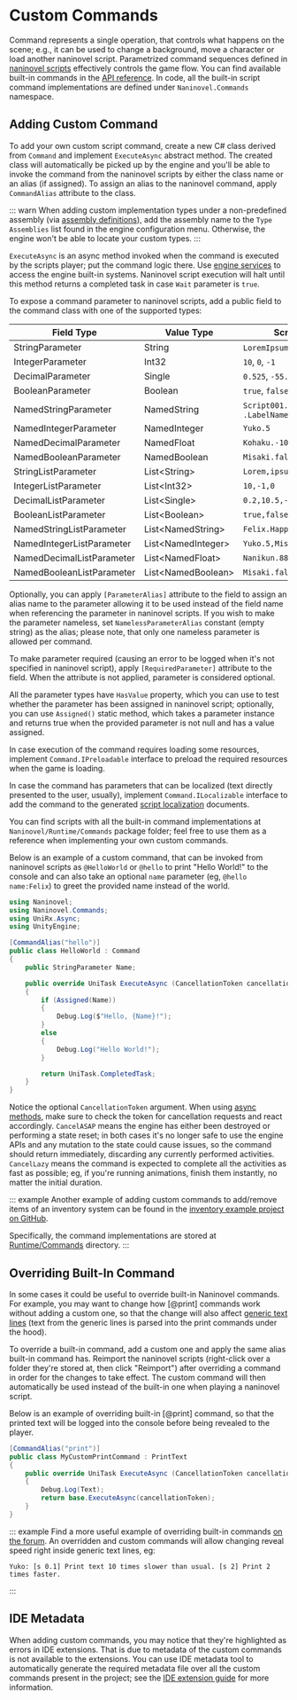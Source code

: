 # Custom Commands

Command represents a single operation, that controls what happens on the scene; e.g., it can be used to change a background, move a character or load another naninovel script. Parametrized command sequences defined in [naninovel scripts](/guide/naninovel-scripts.md) effectively controls the game flow. You can find available built-in commands in the [API reference](/api/). In code, all the built-in script command implementations are defined under `Naninovel.Commands` namespace.

## Adding Custom Command

To add your own custom script command, create a new C# class derived from `Command` and implement `ExecuteAsync` abstract method. The created class will automatically be picked up by the engine and you'll be able to invoke the command from the naninovel scripts by either the class name or an alias (if assigned). To assign an alias to the naninovel command, apply `CommandAlias` attribute to the class.

::: warn
When adding custom implementation types under a non-predefined assembly (via [assembly definitions](https://docs.unity3d.com/Manual/ScriptCompilationAssemblyDefinitionFiles.html)), add the assembly name to the `Type Assemblies` list found in the engine configuration menu. Otherwise, the engine won't be able to locate your custom types.
:::

`ExecuteAsync` is an async method invoked when the command is executed by the scripts player; put the command logic there. Use [engine services](/guide/engine-services.md) to access the engine built-in systems. Naninovel script execution will halt until this method returns a completed task in case `Wait` parameter is `true`.

To expose a command parameter to naninovel scripts, add a public field to the command class with one of the supported types: 

Field Type | Value Type | Script Example
--- | --- | ---
StringParameter | String | `LoremIpsum`, `"Lorem ipsum"`
IntegerParameter | Int32 | `10`, `0`, `-1`
DecimalParameter | Single | `0.525`, `-55.1`
BooleanParameter | Boolean | `true`, `false`
NamedStringParameter | NamedString |  `Script001.LabelName`, `.LabelName`
NamedIntegerParameter | NamedInteger | `Yuko.5`
NamedDecimalParameter | NamedFloat | `Kohaku.-10.25`
NamedBooleanParameter | NamedBoolean | `Misaki.false`
StringListParameter | List&lt;String> | `Lorem,ipsum,"doler sit amet"`
IntegerListParameter | List&lt;Int32> | `10,-1,0`
DecimalListParameter | List&lt;Single> | `0.2,10.5,-88.99`
BooleanListParameter | List&lt;Boolean> | `true,false,true`
NamedStringListParameter | List&lt;NamedString> | `Felix.Happy,Jenna.Confidence`
NamedIntegerListParameter | List&lt;NamedInteger> | `Yuko.5,Misaki.-8`
NamedDecimalListParameter | List&lt;NamedFloat> | `Nanikun.88.99,Yuko.-5.1`
NamedBooleanListParameter | List&lt;NamedBoolean> | `Misaki.false,Kohaku.true`

Optionally, you can apply `[ParameterAlias]` attribute to the field to assign an alias name to the parameter allowing it to be used instead of the field name when referencing the parameter in naninovel scripts. If you wish to make the parameter nameless, set `NamelessParameterAlias` constant (empty string) as the alias; please note, that only one nameless parameter is allowed per command.

To make parameter required (causing an error to be logged when it's not specified in naninovel script), apply `[RequiredParameter]` attribute to the field. When the attribute is not applied, parameter is considered optional.

All the parameter types have `HasValue` property, which you can use to test whether the parameter has been assigned in naninovel script; optionally, you can use `Assigned()` static method, which takes a parameter instance and returns true when the provided parameter is not null and has a value assigned.

In case execution of the command requires loading some resources, implement `Command.IPreloadable` interface to preload the required resources when the game is loading.

In case the command has parameters that can be localized (text directly presented to the user, usually), implement `Command.ILocalizable` interface to add the command to the generated [script localization](/guide/localization.md#scripts-localization) documents.

You can find scripts with all the built-in command implementations at `Naninovel/Runtime/Commands` package folder; feel free to use them as a reference when implementing your own custom commands.

Below is an example of a custom command, that can be invoked from naninovel scripts as `@HelloWorld` or `@hello` to print "Hello World!" to the console and can also take an optional `name` parameter (eg, `@hello name:Felix`) to greet the provided name instead of the world.

```csharp
using Naninovel;
using Naninovel.Commands;
using UniRx.Async;
using UnityEngine;

[CommandAlias("hello")]
public class HelloWorld : Command
{
    public StringParameter Name;

    public override UniTask ExecuteAsync (CancellationToken cancellationToken = default)
    {
        if (Assigned(Name))
        {
            Debug.Log($"Hello, {Name}!");
        }
        else
        {
            Debug.Log("Hello World!");
        }

        return UniTask.CompletedTask;
    }
}
```

Notice the optional `CancellationToken` argument. When using [async methods](https://docs.microsoft.com/en-us/dotnet/csharp/programming-guide/concepts/async/), make sure to check the token for cancellation requests and react accordingly. `CancelASAP` means the engine has either been destroyed or performing a state reset; in both cases it's no longer safe to use the engine APIs and any mutation to the state could cause issues, so the command should return immediately, discarding any currently performed activities. `CancelLazy` means the command is expected to complete all the activities as fast as possible; eg, if you're running animations, finish them instantly, no matter the initial duration.

::: example
Another example of adding custom commands to add/remove items of an inventory system can be found in the [inventory example project on GitHub](https://github.com/Naninovel/Inventory).

Specifically, the command implementations are stored at [Runtime/Commands](https://github.com/Naninovel/Inventory/tree/master/Assets/NaninovelInventory/Runtime/Commands) directory.
:::

## Overriding Built-In Command

In some cases it could be useful to override built-in Naninovel commands. For example, you may want to change how [@print] commands work without adding a custom one, so that the change will also affect [generic text lines](/guide/naninovel-scripts.md#generic-text-lines) (text from the generic lines is parsed into the print commands under the hood).

To override a built-in command, add a custom one and apply the same alias built-in command has. Reimport the naninovel scripts (right-click over a folder they're stored at, then click "Reimport") after overriding a command in order for the changes to take effect. The custom command will then automatically be used instead of the built-in one when playing a naninovel script.

Below is an example of overriding built-in [@print] command, so that the printed text will be logged into the console before being revealed to the player.

```csharp
[CommandAlias("print")]
public class MyCustomPrintCommand : PrintText
{
    public override UniTask ExecuteAsync (CancellationToken cancellationToken = default)
    {
        Debug.Log(Text);
        return base.ExecuteAsync(cancellationToken);
    }
}
```

::: example
Find a more useful example of overriding built-in commands [on the forum](https://forum.naninovel.com/viewtopic.php?f=8&t=53). An overridden and custom commands will allow changing reveal speed right inside generic text lines, eg: 
```nani
Yuko: [s 0.1] Print text 10 times slower than usual. [s 2] Print 2 times faster.
```
:::

## IDE Metadata

When adding custom commands, you may notice that they're highlighted as errors in IDE extensions. That is due to metadata of the custom commands is not available to the extensions. You can use IDE metadata tool to automatically generate the required metadata file over all the custom commands present in the project; see the [IDE extension guide](/guide/ide-extension.md#ide-metadata) for more information.
